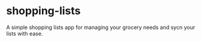 # shopping-lists
A simple shopping lists app for managing your grocery needs and sycn your lists with ease.
